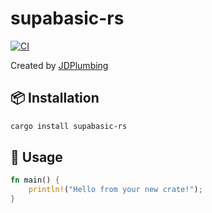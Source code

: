 # supabasic-rs

[![CI](https://github.com/JDPlumbing/supabasic-rs/actions/workflows/ci.yml/badge.svg)](https://github.com/JDPlumbing/supabasic-rs/actions)

Created by [JDPlumbing](https://github.com/JDPlumbing)

## 📦 Installation

```bash
cargo install supabasic-rs
```

## 🚀 Usage

```rust
fn main() {
    println!("Hello from your new crate!");
}
```
